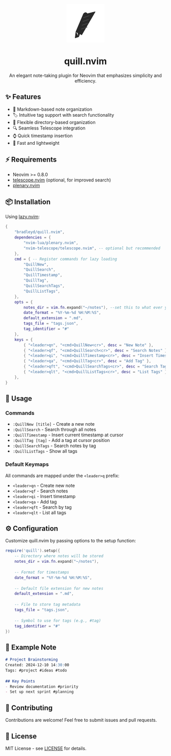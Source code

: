 <div align="center">
  <img src="assets/logo.svg" alt="Quill Logo" width="120" height="120">

  <h1>quill.nvim</h1>

  <p>An elegant note-taking plugin for Neovim that emphasizes simplicity and efficiency.</p>
</div>

## ✨ Features

- 📝 Markdown-based note organization
- 🏷️ Intuitive tag support with search functionality
- 📁 Flexible directory-based organization
- 🔍 Seamless Telescope integration
- ⌚ Quick timestamp insertion
- 🚀 Fast and lightweight

## ⚡ Requirements

- Neovim >= 0.8.0
- [telescope.nvim](https://github.com/nvim-telescope/telescope.nvim) (optional, for improved search)
- [plenary.nvim](https://github.com/nvim-lua/plenary.nvim)

## 📦 Installation

Using [lazy.nvim](https://github.com/folke/lazy.nvim):

```lua
{
    "bradleyd/quill.nvim",
    dependencies = {
        "nvim-lua/plenary.nvim",
        "nvim-telescope/telescope.nvim", -- optional but recommended
    },
    cmd = { -- Register commands for lazy loading
        "QuillNew",
        "QuillSearch",
        "QuillTimestamp",
        "QuillTag",
        "QuillSearchTags",
        "QuillListTags",
    },
    opts = {
        notes_dir = vim.fn.expand("~/notes"), --set this to what ever you like
        date_format = "%Y-%m-%d %H:%M:%S",
        default_extension = ".md",
        tags_file = "tags.json",
        tag_identifier = "#"
    },
    keys = {
        { "<leader>qn", "<cmd>QuillNew<cr>", desc = "New Note" },
        { "<leader>qf", "<cmd>QuillSearch<cr>", desc = "Search Notes" },
        { "<leader>qi", "<cmd>QuillTimestamp<cr>", desc = "Insert Timestamp" },
        { "<leader>qa", "<cmd>QuillTag<cr>", desc = "Add Tag" },
        { "<leader>qft", "<cmd>QuillSearchTags<cr>", desc = "Search Tags" },
        { "<leader>qlt", "<cmd>QuillListTags<cr>", desc = "List Tags" },
    },
}
```

## 🚀 Usage

### Commands

- `:QuillNew [title]` - Create a new note
- `:QuillSearch` - Search through all notes
- `:QuillTimestamp` - Insert current timestamp at cursor
- `:QuillTag [tag]` - Add a tag at cursor position
- `:QuillSearchTags` - Search notes by tag
- `:QuillListTags` - Show all tags

### Default Keymaps

All commands are mapped under the `<leader>q` prefix:

- `<leader>qn` - Create new note
- `<leader>qf` - Search notes
- `<leader>qi` - Insert timestamp
- `<leader>qa` - Add tag
- `<leader>qft` - Search by tag
- `<leader>qlt` - List all tags

## ⚙️ Configuration

Customize quill.nvim by passing options to the setup function:

```lua
require('quill').setup({
    -- Directory where notes will be stored
    notes_dir = vim.fn.expand("~/notes"),
    
    -- Format for timestamps
    date_format = "%Y-%m-%d %H:%M:%S",
    
    -- Default file extension for new notes
    default_extension = ".md",
    
    -- File to store tag metadata
    tags_file = "tags.json",
    
    -- Symbol to use for tags (e.g., #tag)
    tag_identifier = "#"
})
```

## 📝 Example Note

```markdown
# Project Brainstorming
Created: 2024-12-10 14:30:00
Tags: #project #ideas #todo

## Key Points
- Review documentation #priority
- Set up next sprint #planning
```

## 🤝 Contributing

Contributions are welcome! Feel free to submit issues and pull requests.

## 📄 License

MIT License - see [LICENSE](LICENSE) for details.
